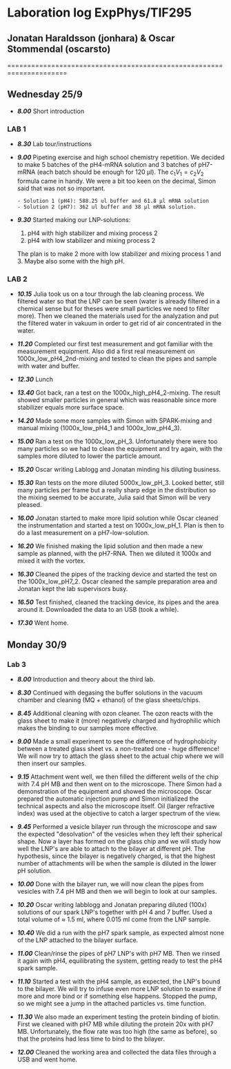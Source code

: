 # Laboration log ExpPhys/TIF295

## Jonatan Haraldsson (jonhara) & Oscar Stommendal (oscarsto)

=====================================================================

## Wednesday 25/9

- **_8.00_** Short introduction

### LAB 1

- **_8.30_** Lab tour/instructions

- **_9.00_** Pipeting exercise and high school chemistry repetition. We decided to make 5 batches of the pH4-mRNA solution and 3 batches of pH7-mRNA (each batch should be enough for 120 μl). The $c_1V_1 = c_2V_2$ formula came in handy. We were a bit too keen on the decimal, Simon said that was not so important.

      - Solution 1 (pH4): 588.25 ul buffer and 61.8 μl mRNA solution
      - Solution 2 (pH7): 362 ul buffer and 38 μl mRNA solution.

- **_9.30_** Started making our LNP-solutions:

  1. pH4 with high stabilizer and mixing process 2
  2. pH4 with low stabilizer and mixing process 2

  The plan is to make 2 more with low stabilizer and mixing process 1 and 3. Maybe also some with the high pH.

### LAB 2

- **_10.15_** Julia took us on a tour through the lab cleaning process. We filtered water so that the LNP can be seen (water is already filtered in a chemical sense but for theses were small particles we need to filter more). Then we cleaned the materials used for the analyzation and put the filtered water in vakuum in order to get rid of air concentrated in the water.

- **_11.20_** Completed our first test measurement and got familiar with the measurement equipment. Also did a first real measurement on 1000x_low_pH4_2nd-mixing and tested to clean the pipes and sample with water and buffer.

- **_12.30_** Lunch

- **_13.40_** Got back, ran a test on the 1000x_high_pH4_2-mixing. The result showed smaller particles in general which was reasonable since more stabilizer equals more surface space.

- **_14.20_** Made some more samples with Simon with SPARK-mixing and manual mixing (1000x_low_pH4_1 and 1000x_low_pH4_3).

- **_15.00_** Ran a test on the 1000x_low_pH_3. Unfortunately there were too many particles so we had to clean the equipment and try again, with the samples more diluted to lower the particle amount.

- **_15.20_** Oscar writing Lablogg and Jonatan minding his diluting business.

- **_15.30_** Ran tests on the more diluted 5000x_low_pH_3. Looked better, still many particles per frame but a really sharp edge in the distribution so the mixing seemed to be accurate, Julia said that Simon will be very pleased.

- **_16.00_** Jonatan started to make more lipid solution while Oscar cleaned the instrumentation and started a test on 1000x_low_pH_1. Plan is then to do a last measurement on a pH7-low-solution.

- **_16.20_** We finished making the lipid solution and then made a new sample as planned, with the pH7-RNA. Then we diluted it 1000x and mixed it with the vortex.

- **_16.30_** Cleaned the pipes of the tracking device and started the test on the 1000x_low_pH7_2. Oscar cleaned the sample preparation area and Jonatan kept the lab supervisors busy.

- **_16.50_** Test finished, cleaned the tracking device, its pipes and the area around it. Downloaded the data to an USB (took a while).

- **_17.30_** Went home.

## Monday 30/9

### Lab 3

- **_8.00_** Introduction and theory about the third lab.

- **_8.30_** Continued with degasing the buffer solutions in the vacuum chamber and cleaning (MQ + ethanol) of the glass sheets/chips.

- **_8.45_** Additional cleaning with ozon cleaner. The ozon reacts with the glass sheet to make it (more) negatively charged and hydrophilic which makes the binding to our samples more effective.

- **_9.00_** Made a small experiment to see the difference of hydrophobicity between a treated glass sheet vs. a non-treated one - huge difference! We will now try to attach the glass sheet to the actual chip where we will then insert our samples.

- **_9.15_** Attachment went well, we then filled the different wells of the chip with 7.4 pH MB and then went on to the microscope. There Simon had a demonstration of the equipment and showed the microscope. Oscar prepared the automatic injection pump and Simon initialized the technical aspects and also the microscope itself. Oil (larger refractive index) was used at the objective to catch a larger spectrum of the view.

- **_9.45_** Performed a vesicle bilayer run through the microscope and saw the expected "desolvation" of the vesicles when they left their spherical shape. Now a layer has formed on the glass chip and we will study how well the LNP's are able to attach to the bilayer at different pH. The hypothesis, since the bilayer is negatively charged, is that the highest number of attachments will be when the sample is diluted in the lower pH solution.

- **_10.00_** Done with the bilayer run, we will now clean the pipes from vesicles with 7.4 pH MB and then we will begin to look at our samples.

- **_10.20_** Oscar writing labblogg and Jonatan preparing diluted (100x) solutions of our spark LNP's together with pH 4 and 7 buffer. Used a total volume of $\approx$ 1.5 ml, where 0.015 ml come from the LNP sample.

- **_10.40_** We did a run with the pH7 spark sample, as expected almost none of the LNP attached to the bilayer surface.

- **_11.00_** Clean/rinse the pipes of pH7 LNP's with pH7 MB. Then we rinsed it again with pH4, equilibrating the system, getting ready to test the pH4 spark sample.

- **_11.10_** Started a test with the pH4 sample, as expected, the LNP's bound to the bilayer. We will try to infuse even more LNP solution to examine if more and more bind or if something else happens. Stopped the pump, so we might see a jump in the attached particles vs. time function.

- **_11.30_** We also made an experiment testing the protein binding of biotin. First we cleaned with pH7 MB while diluting the protein 20x with pH7 MB. Unfortunately, the flow rate was too high (the same as before), so that the proteins had less time to bind to the bilayer.

- **_12.00_** Cleaned the working area and collected the data files through a USB and went home.
